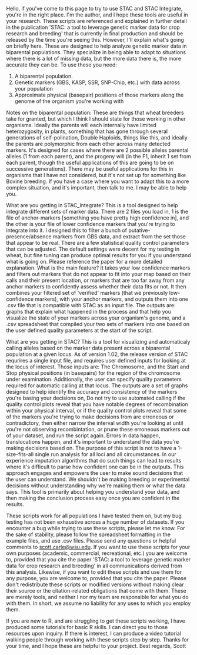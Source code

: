 Hello, if you've come to this page to try to use STAC and STAC Integrate, you're in the right place. I'm the author, and I hope these tools are useful in your research. 
These scripts are referenced and explained in further detail in the publication 'STAC: a tool to leverage genetic marker data for crop research and breeding' that is currently in final production and should be released by the time you're seeing this. However, I'll explain what's going on briefly here. 
These are designed to help analyze genetic marker data in biparental populations. 
They specialize in being able to adapt to situations where there is a lot of missing data, but the more data there is, the more accurate they can be. 
To use these you need:
1) A biparental population.
2) Genetic markers (GBS, KASP, SSR, SNP-Chip, etc.) with data across your population
3) Approximate physical (basepair) positions of those markers along the genome of the organism you're working with

Notes on the biparental population: These are things that wheat breeders take for granted, but which I think I should state for those working in other organisms. Ideally the parents will each internally have limited heterozygosity, in plants, something that has gone through several generations of self-polination, Double Haploids, things like this, and ideally the parents are polymorphic from each other across many detected markers. It's designed for cases where there are 2 possible alleles parental alleles (1 from each parent), and the progeny will (in the F1, inherit 1 set from each parent, though the useful applications of this are going to be on successive generations). There may be useful applications for this in organisms that I have not considered, but it's not set up for something like Bovine breeding. If you have a case where you want to adapt this to a more complex situation, and it's important, then talk to me. I may be able to help you.

What are you getting in STAC_Integrate? 
This is a tool designed to help integrate different sets of marker data. 
There are 2 files you load in, 1 is the file of anchor-markers [something you have pretty high confidence in], and the other is your file of lower confidence markers that you're trying to integrate into it. 
I designed this to filter a bunch of putative-presence/absence markers from GBS data, and extract from the set those that appear to be real. 
There are a few statistical quality control parameters that can be adjusted. 
The default settings were decent for my testing in wheat, but fine tuning can produce optimal results for you if you understand what is going on. Please reference the paper for a more detailed explanation.
What is the main feature? It takes your low confidence markers and filters out markers that do not appear to fit into your map based on their calls and their present location, or markers that are too far away from any anchor markers to confidently assess whether their data fits or not. It then combines your filtered set of 'verified' markers (that we previously low-confidence markers), with your anchor markers, and outputs them into one .csv file that is compatible with STAC as an input file.
The outputs are: graphs that explain what happened in the process and that help you visualize the state of your markers across your organism's genome, and a .csv spreadsheet that compiled your two sets of markers into one based on the user defined quality parameters at the start of the script.

What are you getting in STAC?
This is a tool for visualizing and automaticaly calling alleles based on the marker data present across a biparental population at a given locus.
As of version 1.02, the release version of STAC requrires a single input file, and requires user defined inputs for looking at the locus of interest. Those inputs are: The Chromosome, and the Start and Stop physical positions (in basepairs) for the region of the chromosome under examination.
Additionally, the user can specify quality parameters required for automatic calling at that locus.
The outputs are a set of graphs designed to help identify the accuracy and consistency of the markers you're basing your decisions on, 
Do not try to use automated calling if the quality control plots reveal that you have notable degrees of recombination within your physical interval, or if the quality control plots reveal that some of the markers you're trying to make decisions from are erroneous or contradictory, then either narrow the interval width you're looking at until you're not observing recombintation, or prune these erroneous markers out of your dataset, and run the script again.
Errors in data happen, translocations happen, and it's important to understand the data you're making decisions based on. The purpose of this script is not to have a 1-size-fits-all single run analysis for all loci and all circumstances. In our experience imputation algorithms that do such things can lead to results where it's difficult to parse how confident one can be in the outputs. This approach engages and empowers the user to make sound decisions that the user can understand. We shouldn't be making breeding or experimental decisions without understanding why we're making them or what the data says. This tool is primarily about helping you understand your data, and then making the conclusion process easy once you are confident in the results.


These scripts work for all populations I have tested them on, but my bug testing has not been exhaustive across a huge number of datasets. 
If you encounter a bug while trying to use these scripts, please let me know.
For the sake of stability, please follow the spreadsheet formatting in the example files, and use .csv files. 
Please send any questions or helpful comments to scott.carle@wsu.edu.
If you want to use these scripts for your own purposes (academic, commercial, recreational, etc.) you are welcome to, provided that you cite the paper 'STAC: a tool to leverage genetic marker data for crop research and breeding' in all communications derived from this analysis.
Likewise, if you want to edit these scripts and use them for any purpose, you are welcome to, provided that you cite the paper.
Please don't redistribute these scripts or modified versions without making clear their source or the citation-related obligations that come with them.
These are merely tools, and neither I nor my team are responsible for what you do with them. In short, we assume no liability for any uses to which you employ them.

If you are new to R, and are struggling to get these scripts working, I have produced some tutorials for basic R skills.
I can direct you to those resources upon inquiry.
If there is interest, I can produce a video tutorial walking people through working with these scripts step by step.
Thanks for your time, and I hope these are helpful to your project.
Best regards,
Scott
